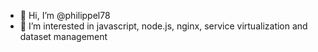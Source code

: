 - 👋 Hi, I’m @philippel78
- 👀 I’m interested in javascript, node.js, nginx, service virtualization and dataset management

<!---
philippel78/philippel78 is a ✨ special ✨ repository because its `README.md` (this file) appears on your GitHub profile.
You can click the Preview link to take a look at your changes.
--->
